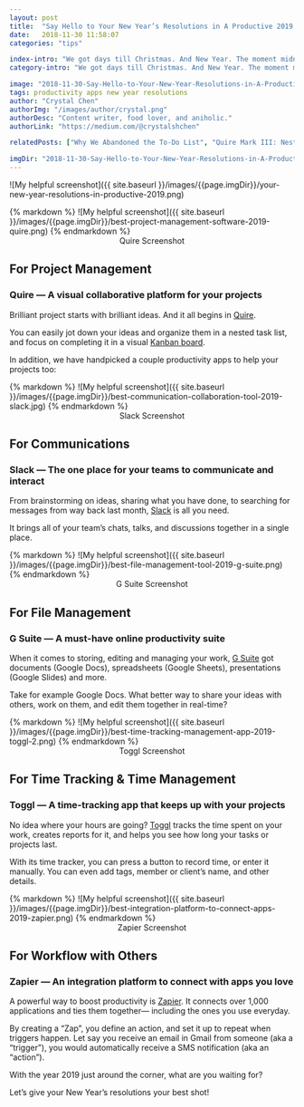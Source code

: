 ```yaml
---
layout: post
title:  "Say Hello to Your New Year’s Resolutions in A Productive 2019."
date:   2018-11-30 11:58:07
categories: "tips"

index-intro: "We got days till Christmas. And New Year. The moment midnight strikes, people will be making their New Year’s resolutions for 2019. Whether you are starting fresh or picking up projects from where you left off in 2018—we got you covered! Brilliant project starts with brilliant ideas. And it all begins in Quire..."
category-intro: "We got days till Christmas. And New Year. The moment midnight strikes, people will be making their New Year’s resolutions for 2019..."

image: "2018-11-30-Say-Hello-to-Your-New-Year-Resolutions-in-A-Productive-2019/your-new-year-resolutions-in-productive-2019.png"
tags: productivity apps new year resolutions
author: "Crystal Chen"
authorImg: "/images/author/crystal.png"
authorDesc: "Content writer, food lover, and aniholic."
authorLink: "https://medium.com/@crystalshchen"

relatedPosts: ["Why We Abandoned the To-Do List", "Quire Mark III: Nested Tasks Meets Board"]

imgDir: "2018-11-30-Say-Hello-to-Your-New-Year-Resolutions-in-A-Productive-2019"
---
```



![My helpful screenshot]({{ site.baseurl }}/images/{{page.imgDir}}/your-new-year-resolutions-in-productive-2019.png)


<div style="max-width: 650px; max-height: 411px; margin: 0 auto;">
{% markdown %}
![My helpful screenshot]({{ site.baseurl }}/images/{{page.imgDir}}/best-project-management-software-2019-quire.png)
{% endmarkdown %}
</div>
<div align="center">Quire Screenshot</div>

## For Project Management

### Quire — A visual collaborative platform for your projects

Brilliant project starts with brilliant ideas. And it all begins in [Quire](https://quire.io/).

You can easily jot down your ideas and organize them in a nested task list, and focus on completing it in a visual [Kanban board](https://quire.io/blog/p/Quire-Mark-III-Nested-Tasks-Meets-Board.html).

In addition, we have handpicked a couple productivity apps to help your projects too:

<div style="max-width: 650px; max-height: 372px; margin: 0 auto;">
{% markdown %}
![My helpful screenshot]({{ site.baseurl }}/images/{{page.imgDir}}/best-communication-collaboration-tool-2019-slack.jpg)
{% endmarkdown %}
</div>
<div align="center">Slack Screenshot</div>

## For Communications

### Slack — The one place for your teams to communicate and interact

From brainstorming on ideas, sharing what you have done, to searching for messages from way back last month, [Slack](https://slack.com/) is all you need.

It brings all of your team’s chats, talks, and discussions together in a single place.

<div style="max-width: 650px; max-height: 344px; margin: 0 auto;">
{% markdown %}
![My helpful screenshot]({{ site.baseurl }}/images/{{page.imgDir}}/best-file-management-tool-2019-g-suite.png)
{% endmarkdown %}
</div>
<div align="center">G Suite Screenshot</div>

## For File Management

### G Suite — A must-have online productivity suite

When it comes to storing, editing and managing your work, [G Suite](https://gsuite.google.com/) got documents (Google Docs), spreadsheets (Google Sheets), presentations (Google Slides) and more.

Take for example Google Docs. What better way to share your ideas with others, work on them, and edit them together in real-time?

<div style="max-width: 650px; max-height: 475px; margin: 0 auto;">
{% markdown %}
![My helpful screenshot]({{ site.baseurl }}/images/{{page.imgDir}}/best-time-tracking-management-app-2019-toggl-2.png)
{% endmarkdown %}
</div>
<div align="center">Toggl Screenshot</div>

## For Time Tracking & Time Management

### Toggl — A time-tracking app that keeps up with your projects

No idea where your hours are going? [Toggl](https://toggl.com/) tracks the time spent on your work, creates reports for it, and helps you see how long your tasks or projects last.

With its time tracker, you can press a button to record time, or enter it manually. You can even add tags, member or client’s name, and other details.

<div style="max-width: 650px; max-height: 468px; margin: 0 auto;">
{% markdown %}
![My helpful screenshot]({{ site.baseurl }}/images/{{page.imgDir}}/best-integration-platform-to-connect-apps-2019-zapier.png)
{% endmarkdown %}
</div>
<div align="center">Zapier Screenshot</div>

## For Workflow with Others

### Zapier — An integration platform to connect with apps you love

A powerful way to boost productivity is [Zapier](https://zapier.com/). It connects over 1,000 applications and ties them together— including the ones you use everyday.

By creating a “Zap”, you define an action, and set it up to repeat when triggers happen. Let say you receive an email in Gmail from someone (aka a “trigger”), you would automatically receive a SMS notification (aka an “action”).

With the year 2019 just around the corner, what are you waiting for?

Let’s give your New Year’s resolutions your best shot!

[jekyll]:      http://jekyllrb.com
[jekyll-gh]:   https://github.com/jekyll/jekyll
[jekyll-help]: https://github.com/jekyll/jekyll-help
